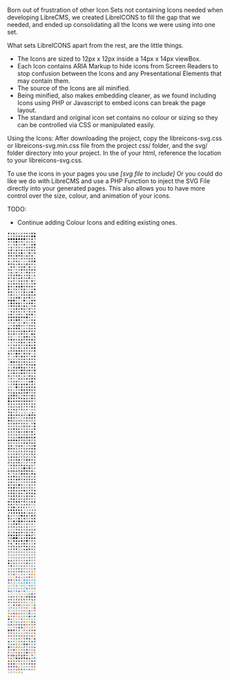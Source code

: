 Born out of frustration of other Icon Sets not containing Icons needed when developing LibreCMS, we created LibreICONS to fill the gap that we needed, and ended up consolidating all the Icons we were using into one set.

What sets LibreICONS apart from the rest, are the little things.
- The Icons are sized to 12px x 12px inside a 14px x 14px viewBox.
- Each Icon contains ARIA Markup to hide icons from Screen Readers to stop confusion between the Icons and any Presentational Elements that may contain them.
- The source of the Icons are all minified.
- Being minified, also makes embedding cleaner, as we found including Icons using PHP or Javascript to embed icons can break the page layout.
- The standard and original icon set contains no colour or sizing so they can be controlled via CSS or manipulated easily.

Using the Icons:
After downloading the project, copy the libreicons-svg.css or libreicons-svg.min.css file from the project css/ folder, and the svg/ folder directory into your project.
In the <head> of your html, reference the location to your libreicons-svg.css.
<link rel="stylesheet" href="path/to/libreicons/css/libreicons-svg.css">
To use the icons in your pages you use
<i class="libre">[svg file to include]</i>
Or you could do like we do with LibreCMS and use a PHP Function to inject the SVG File directly into your generated pages. This also allows you to have more control over the size, colour, and animation of your icons.

TODO:
- Continue adding Colour Icons and editing existing ones.

![LibreICONS](svg-icons.png)
